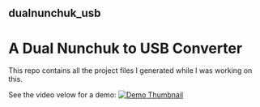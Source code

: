 ## dualnunchuk_usb

# A Dual Nunchuk to USB Converter

This repo contains all the project files I generated while I was working on this.

See the video velow for a demo:
[![Demo Thumbnail](https://img.youtube.com/vi/wJ1pXnbddeA/0.jpg)](https://www.youtube.com/watch?v=wJ1pXnbddeA)
